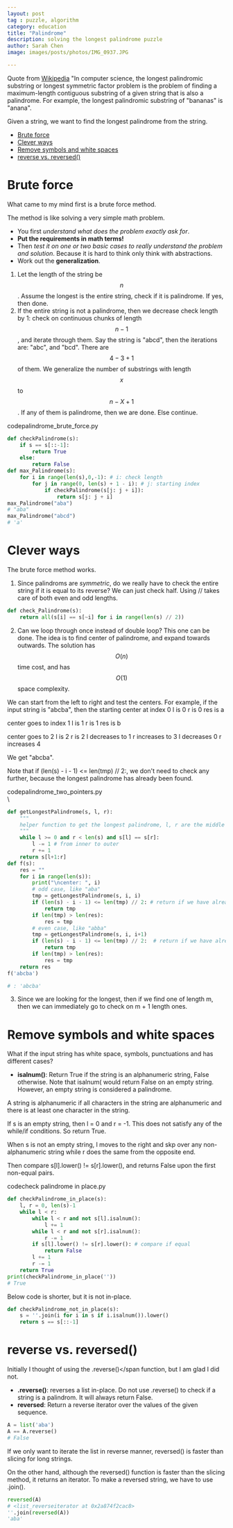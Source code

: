 ```yaml
---
layout: post
tag : puzzle, algorithm
category: education
title: "Palindrome"
description: solving the longest palindrome puzzle
author: Sarah Chen
image: images/posts/photos/IMG_0937.JPG

---
```

Quote from [Wikipedia](https://en.wikipedia.org/wiki/Longest_palindromic_substring#:~:text=In%20computer%20science%2C%20the%20longest,bananas%22%20is%20%22anana%22.) "In computer science, the longest palindromic substring or longest symmetric factor problem is the problem of finding a maximum-length contiguous substring of a given string that is also a palindrome. For example, the longest palindromic substring of "bananas" is "anana".

Given a string, we want to find the longest palindrome from the string. 
- [Brute force](#brute-force)
- [Clever ways](#clever-ways)
- [Remove symbols and white spaces](#remove-symbols-and-white-spaces)
- [reverse vs. reversed()](#reverse-vs-reversed)

# Brute force
What came to my mind first is a brute force method.  

The method is like solving a very simple math problem.  
* You first _understand what does the problem exactly ask for_.
* **Put the requirements in math terms!**  
* Then _test it on one or two basic cases to really understand the problem and solution_.  Because it is hard to think only think with abstractions.  
* Work out the **generalization**. 

1. Let the length of the string be $$n$$.  Assume the longest is the entire string, check if it is palindrome. If yes, then done. 
2. If the entire string is not a palindrome, then we decrease check length by 1:  check on continuous chunks of length $$n-1$$, and iterate through them. Say the string is "abcd", then the iterations are: "abc", and "bcd". There are $$4-3+1$$ of them. We generalize the number of substrings with length $$x$$ to $$n - X +1$$.  If any of them is palindrome, then we are done.  Else continue. 

<div class="code-head"><span>code</span>palindrome_brute_force.py</div>

```py
def checkPalindrome(s):
    if s == s[::-1]:
        return True
    else:
        return False
def max_Palindrome(s):
    for i in range(len(s),0,-1): # i: check length
        for j in range(0, len(s) + 1 - i): # j: starting index
            if checkPalindrome(s[j: j + i]):
                return s[j: j + i]
max_Palindrome("aba")
# "aba"
max_Palindrome("abcd")
# 'a'
```

# Clever ways

The brute force method works.   
1. Since palindroms are *symmetric*, do we really have to check the entire string if it is equal to its reverse?  We can just check half.  Using <span class="coding">//</span> takes care of both even and odd lengths.  
   
```python
def check_Palindrome(s):
    return all(s[i] == s[~i] for i in range(len(s) // 2))
```
2. Can we loop through once instead of double loop?
This one can be done.  The idea is to find center of palindrome, and expand towards outwards.  The solution has $$O(n)$$ time cost, and has $$O(1)$$ space complexity. 

We can start from the left to right and test the centers.  For example, if the input string is "abcba", then
the starting center at index 0
l is  0
r is  0
res is a

center goes to index 1
l is  1
r is  1
res is b

center goes to 2
l is  2
r is  2
l decreases to  1
r increases to  3
l decreases 0
r increases 4

We get "abcba".

Note that <span class="coding">if (len(s) - i - 1) <= len(tmp) // 2:</span>, we don't need to check any further, because the longest palindrome has already been found. 

<div class="code-head"><span>code</span>palindrome_two_pointers.py</div>\

```py
def getLongestPalindrome(s, l, r):
    """
    helper function to get the longest palindrome, l, r are the middle indexes  
    """ 
    while l >= 0 and r < len(s) and s[l] == s[r]:
        l -= 1 # from inner to outer
        r += 1
    return s[l+1:r]
def f(s):
    res = ""
    for i in range(len(s)):
        print("\ncenter: ", i)
        # odd case, like "aba"
        tmp = getLongestPalindrome(s, i, i)
        if (len(s) - i - 1) <= len(tmp) // 2: # return if we have already found the longest palindrome
            return tmp
        if len(tmp) > len(res):
            res = tmp
        # even case, like "abba"
        tmp = getLongestPalindrome(s, i, i+1)
        if (len(s) - i - 1) <= len(tmp) // 2:  # return if we have already found the longest palindrome
            return tmp
        if len(tmp) > len(res):
            res = tmp
    return res
f('abcba') 

# : 'abcba'
```
3. Since we are looking for the longest, then if we find one of length m, then we can immediately go to check on m + 1 length ones.  

# Remove symbols and white spaces

What if the input string has white space, symbols, punctuations and has different cases? 
* **isalnum()**: Return True if the string is an alphanumeric string, False otherwise.  Note that <span class="coding">isalnum(</span> would return False on an empty string.   However, an empty string is considered a palindrome. 

A string is alphanumeric if all characters in the string are alphanumeric and there is at least one character in the string.

If s is an empty string, then l = 0 and r = -1.  This does not satisfy any of the while/if conditions.  So return <span class="coding">True</span>.

When s is not an empty string, l moves to the right and skp over any non-alphanumeric string while r does the same from the opposite end. 

Then compare <span class="coding">s[l].lower() != s[r].lower()</span>, and returns False upon the first non-equal pairs.   

<div class="code-head"><span>code</span>check palindrome in place.py</div>

```py
def checkPalindrome_in_place(s):
    l, r = 0, len(s)-1
    while l < r:
        while l < r and not s[l].isalnum():
            l += 1
        while l < r and not s[r].isalnum():
            r -= 1
        if s[l].lower() != s[r].lower(): # compare if equal
            return False
        l += 1
        r -= 1
    return True
print(checkPalindrome_in_place(''))
# True
```

Below code is shorter, but it is not in-place. 

```python
def checkPalindrome_not_in_place(s):
    s = ''.join(i for i in s if i.isalnum()).lower()
    return s == s[::-1]
```
# reverse vs. reversed()
Initially I thought of using the <span class="coding">.reverse()</span function, but I am glad I did not. 

* **<span class="coding">.reverse()</span>**: reverses a list in-place.   Do not use <span class="coding">.reverse()</span> to check if a string is a palindrom.  It will always return False.  
* **<span class="coding">reversed</span>**: Return a reverse iterator over the values of the given sequence. 
  
```python
A = list('aba')
A == A.reverse()
# False
```

If we only want to iterate the list in reverse manner, reversed() is faster than slicing for long strings.   

On the other hand, although the reversed() function is faster than the slicing method, it returns an iterator. To make a reversed string, we have to use .join().

```python
reversed(A)
# <list_reverseiterator at 0x2a874f2cac8>
''.join(reversed(A))
'aba'
```
